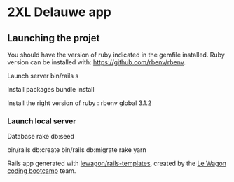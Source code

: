 # 2XL Delauwe app 

## Launching the projet 

You should have the version of ruby indicated in the gemfile installed. Ruby version can be installed with: https://github.com/rbenv/rbenv. 

Launch server
bin/rails s

Install packages
bundle install

Install the right version of ruby : 
rbenv global 3.1.2

### Launch local server 

Database 
rake db:seed

bin/rails db:create
bin/rails db:migrate
rake
yarn



Rails app generated with [lewagon/rails-templates](https://github.com/lewagon/rails-templates), created by the [Le Wagon coding bootcamp](https://www.lewagon.com) team.
